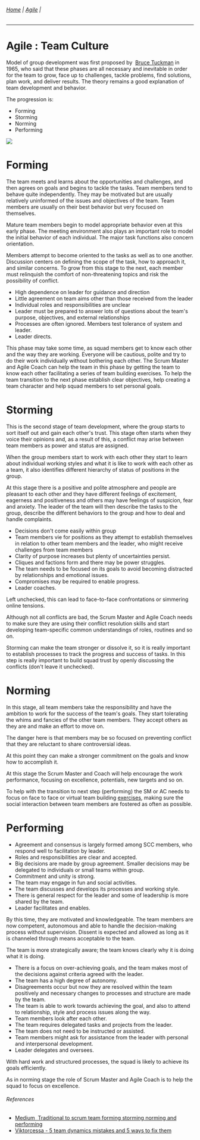 ###### [Home](https://github.com/RyKaj/Documentation/blob/master/README.md) | [Agile](https://github.com/RyKaj/Documentation/tree/master/Agile/README.md) |
------------



Agile : Team Culture 
====================


Model of group development was first proposed by  [Bruce
Tuckman](https://en.wikipedia.org/wiki/Bruce_Tuckman) in
1965, who said that these phases are all necessary and inevitable in
order for the team to grow, face up to challenges, tackle problems, find
solutions, plan work, and deliver results. The theory remains a good
explanation of team development and behavior.

The progression is:
-   Forming
-   Storming
-   Norming
-   Performing

<kbd>![](https://miro.medium.com/max/567/0*SM9EZUSfg2jlwEKS)</kbd>


Forming
=======
The team meets and learns about the opportunities and challenges, and then agrees on goals and begins to tackle the tasks. Team members tend to behave quite independently. They may be motivated but are usually relatively uninformed of the issues and objectives of the team. Team members are usually on their best behavior but very focused on themselves.

Mature team members begin to model appropriate behavior even at this early phase. The meeting environment also plays an important role to model the initial behavior of each individual. The major task functions also concern orientation.

Members attempt to become oriented to the tasks as well as to one another. Discussion centers on defining the scope of the task, how to approach it, and similar concerns. To grow from this stage to the next, each member must relinquish the comfort of non-threatening topics and risk the possibility of conflict.

-   High dependence on leader for guidance and direction
-   Little agreement on team aims other than those received from the leader
-   Individual roles and responsibilities are unclear
-   Leader must be prepared to answer lots of questions about the team's purpose, objectives, and external relationships
-   Processes are often ignored. Members test tolerance of system and leader.
-   Leader directs.

This phase may take some time, as squad members get to know each other and the way they are working. Everyone will be cautious, polite and try to do their work individually without bothering each other. The Scrum Master and Agile Coach can help the team in this phase by getting the team to know each other facilitating a series of team building exercises. To help the team transition to the next phase establish clear objectives, help creating a team character and help squad members to set personal goals.


Storming
========
This is the second stage of team development, where the group starts to sort itself out and gain each other's trust. This stage often starts when they voice their opinions and, as a result of this, a conflict may arise between team members as power and status are assigned.

When the group members start to work with each other they start to learn about individual working styles and what it is like to work with each other as a team, it also identifies different hierarchy of status of positions in the group.

At this stage there is a positive and polite atmosphere and people are pleasant to each other and they have different feelings of excitement, eagerness and positiveness and others may have feelings of suspicion, fear and anxiety. The leader of the team will then describe the tasks to the group, describe the different behaviors to the group and how to deal and handle complaints.

-   Decisions don't come easily within group
-   Team members vie for positions as they attempt to establish themselves in relation to other team members and the leader, who might receive challenges from team members
-   Clarity of purpose increases but plenty of uncertainties persist.
-   Cliques and factions form and there may be power struggles.
-   The team needs to be focused on its goals to avoid becoming distracted by relationships and emotional issues.
-   Compromises may be required to enable progress.
-   Leader coaches.

Left unchecked, this can lead to face-to-face confrontations or simmering online tensions.

Although not all conflicts are bad, the Scrum Master and Agile Coach needs to make sure they are using their conflict resolution skills and start developing team-specific common understandings of roles, routines and so on.

Storming can make the team stronger or dissolve it, so it is really important to establish processes to track the progress and success of tasks. In this step is really important to build squad trust by openly discussing the conflicts (don't leave it unchecked).


Norming
=======
In this stage, all team members take the responsibility and have the ambition to work for the success of the team's goals. They start tolerating the whims and fancies of the other team members. They accept others as they are and make an effort to move on.

The danger here is that members may be so focused on preventing conflict that they are reluctant to share controversial ideas.

At this point they can make a stronger commitment on the goals and know how to accomplish it.

At this stage the Scrum Master and Coach will help encourage the work performance, focusing on excellence, potentials, new targets and so on.

To help with the transition to next step (performing) the SM or AC needs to focus on face to face or virtual team building [exercises](https://www.mindtools.com/pages/article/virtual-team-building-exercises.htm), making sure the social interaction between team members are fostered as often as possible. 


Performing
==========
-   Agreement and consensus is largely formed among SCC members, who respond well to facilitation by leader.
-   Roles and responsibilities are clear and accepted.
-   Big decisions are made by group agreement. Smaller decisions may be delegated to individuals or small teams within group.
-   Commitment and unity is strong.
-   The team may engage in fun and social activities.
-   The team discusses and develops its processes and working style.
-   There is general respect for the leader and some of leadership is more shared by the team.
-   Leader facilitates and enables.

By this time, they are motivated and knowledgeable. The team members are now competent, autonomous and able to handle the decision-making process without supervision. Dissent is expected and allowed as long as it is channeled through means acceptable to the team.

The team is more strategically aware; the team knows clearly why it is doing what it is doing.
-   There is a focus on over-achieving goals, and the team makes most of the decisions against criteria agreed with the leader.
-   The team has a high degree of autonomy.
-   Disagreements occur but now they are resolved within the team positively and necessary changes to processes and structure are made by the team.
-   The team is able to work towards achieving the goal, and also to attend to relationship, style and process issues along the way.
-   Team members look after each other.
-   The team requires delegated tasks and projects from the leader.
-   The team does not need to be instructed or assisted.
-   Team members might ask for assistance from the leader with personal and interpersonal development.
-   Leader delegates and oversees.

With hard work and structured processes, the squad is likely to achieve its goals efficiently.

As in norming stage the role of Scrum Master and Agile Coach is to help the squad to focus on excellence.


###### References
-   [Medium  Traditional to scrum team forming storming norming and performing](https://medium.com/@warren2lynch/traditional-to-scrum-team-forming-storming-norming-and-performing-3fd5fd1f5ea9)
-   [Viktorcessa - 5 team dynamics mistakes and 5 ways to fix them](https://www.viktorcessan.com/5-team-dynamics-mistakes-and-5-ways-to-fix-them/)

